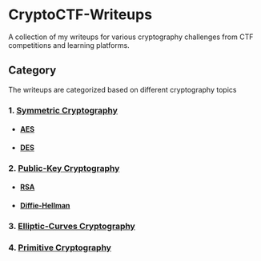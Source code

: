 # CryptoCTF-Writeups

A collection of my writeups for various cryptography challenges from CTF competitions and learning platforms.

## Category

The writeups are categorized based on different cryptography topics

### 1. [Symmetric Cryptography](./Symmetric)

- #### [AES](./Symmetric/AES)

- #### [DES](./Symmetric/DES)

### 2. [Public-Key Cryptography](./Public-Key)

- #### [RSA](./Public-Key/RSA)

- #### [Diffie-Hellman](./Public-Key/Diffie-Hellman)

### 3. [Elliptic-Curves Cryptography](./Elliptic-Curve)

### 4. [Primitive Cryptography](./Primitive)
